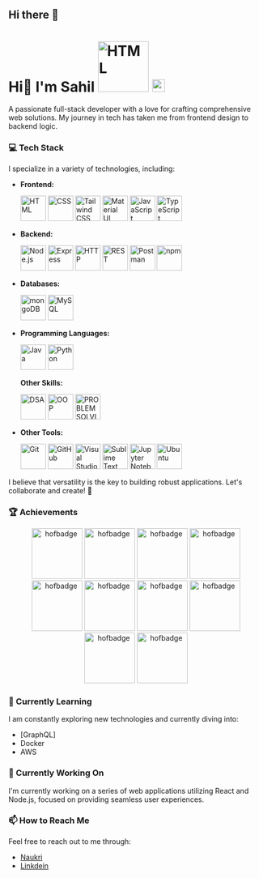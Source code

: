
## Hi there 👋

# Hi👋 I'm Sahil <a href="https://www.naukri.com/code360/profile/31b0ca78-a0bb-454d-8d26-855e38a00fab"><img width="100" style="filter(brightness(200%))" src="https://files.codingninjas.in/new-cn-logos-1-1711622387.svg" alt="HTML" title="HTML"/></a>  <a href="https://www.linkedin.com/in/sahil-agarwal-12b6a1233/"><img width="25" height="25" style="filter(brightness(200%))" src="https://cdn-icons-png.flaticon.com/128/3536/3536505.png" alt="HTML" title="HTML"/></a>

A passionate full-stack developer with a love for crafting comprehensive web solutions.
My journey in tech has taken me from frontend design to backend logic.

### 💻 Tech Stack

I specialize in a variety of technologies, including:

- **Frontend:**  
  <div >
    <img width="50" src="https://user-images.githubusercontent.com/25181517/192158954-f88b5814-d510-4564-b285-dff7d6400dad.png" alt="HTML" title="HTML"/>
    <img width="50" src="https://user-images.githubusercontent.com/25181517/183898674-75a4a1b1-f960-4ea9-abcb-637170a00a75.png" alt="CSS" title="CSS"/>
    <img width="50" src="https://user-images.githubusercontent.com/25181517/202896760-337261ed-ee92-4979-84c4-d4b829c7355d.png" alt="Tailwind CSS" title="Tailwind CSS"/>
    <img width="50" src="https://user-images.githubusercontent.com/25181517/189716630-fe6c084c-6c66-43af-aa49-64c8aea4a5c2.png" alt="Material UI" title="Material UI"/>
    <img width="50" src="https://user-images.githubusercontent.com/25181517/117447155-6a868a00-af3d-11eb-9cfe-245df15c9f3f.png" alt="JavaScript" title="JavaScript"/>
    <img width="50" src="https://user-images.githubusercontent.com/25181517/183890598-19a0ac2d-e88a-4005-a8df-1ee36782fde1.png" alt="TypeScript" title="TypeScript"/>
  </div>

- **Backend:**  
  <div >
    <img width="50" src="https://user-images.githubusercontent.com/25181517/183568594-85e280a7-0d7e-4d1a-9028-c8c2209e073c.png" alt="Node.js" title="Node.js"/>
    <img width="50" src="https://user-images.githubusercontent.com/25181517/183859966-a3462d8d-1bc7-4880-b353-e2cbed900ed6.png" alt="Express" title="Express"/>
    <img width="50" src="https://user-images.githubusercontent.com/25181517/192107854-765620d7-f909-4953-a6da-36e1ef69eea6.png" alt="HTTP" title="HTTP"/>
    <img width="50" src="https://user-images.githubusercontent.com/25181517/192107858-fe19f043-c502-4009-8c47-476fc89718ad.png" alt="REST" title="REST"/>
    <img width="50" src="https://user-images.githubusercontent.com/25181517/192109061-e138ca71-337c-4019-8d42-4792fdaa7128.png" alt="Postman" title="Postman"/>
    <img width="50" src="https://user-images.githubusercontent.com/25181517/121401671-49102800-c959-11eb-9f6f-74d49a5e1774.png" alt="npm" title="npm"/>
  </div>

- **Databases:**  
  <div >
    <img width="50" src="https://user-images.githubusercontent.com/25181517/182884177-d48a8579-2cd0-447a-b9a6-ffc7cb02560e.png" alt="mongoDB" title="mongoDB"/>
    <img width="50" src="https://user-images.githubusercontent.com/25181517/183896128-ec99105a-ec1a-4d85-b08b-1aa1620b2046.png" alt="MySQL" title="MySQL"/>
  </div>

- **Programming Languages:**  
  <div >
    <img width="50" src="https://cdn-icons-png.flaticon.com/512/5968/5968282.png" alt="Java" title="Java"/>
    <img width="50" src="https://cdn-icons-png.flaticon.com/512/5968/5968350.png" alt="Python" title="Python"/>
  </div>
  
  **Other Skills:**
  <div >
    <img width="50" src="https://files.codingninjas.in/dsa-1710046883.svg" alt="DSA" title="DSA"/>
    <img width="50" src="https://files.codingninjas.in/oops-1710046887.svg" alt="OOP" title="OOP"/>
    <img width="50" src="https://files.codingninjas.in/problem_solving-1710046888.svg" alt="PROBLEM SOLVING" title="PROBLEM SOLVING"/>
  </div>

- **Other Tools:**  
  <div >
    <img width="50" src="https://user-images.githubusercontent.com/25181517/192108372-f71d70ac-7ae6-4c0d-8395-51d8870c2ef0.png" alt="Git" title="Git"/>
    <img width="50" src="https://user-images.githubusercontent.com/25181517/192108374-8da61ba1-99ec-41d7-80b8-fb2f7c0a4948.png" alt="GitHub" title="GitHub"/>
    <img width="50" src="https://user-images.githubusercontent.com/25181517/192108891-d86b6220-e232-423a-bf5f-90903e6887c3.png" alt="Visual Studio Code" title="Visual Studio Code"/>
    <img width="50" src="https://user-images.githubusercontent.com/25181517/190887576-6653f877-8439-4521-82f3-403086ead892.png" alt="Sublime Text" title="Sublime Text"/>
    <img width="50" src="https://user-images.githubusercontent.com/25181517/183914128-3fc88b4a-4ac1-40e6-9443-9a30182379b7.png" alt="Jupyter Notebook" title="Jupyter Notebook"/>
    <img width="50" src="https://user-images.githubusercontent.com/25181517/186884153-99edc188-e4aa-4c84-91b0-e2df260ebc33.png" alt="Ubuntu" title="Ubuntu"/>
  </div>

I believe that versatility is the key to building robust applications. Let's collaborate and create! 🚀

### 🏆 Achievements

<div align="center">
    <img width="100" src="https://files.codingninjas.in/ace-coder-1-26995.svg" alt="hofbadge" title="Hacktoberfest"/>
    <img width="100" src="https://files.codingninjas.in/code-crusader-4-26994.svg" alt="hofbadge" title="Hacktoberfest"/>
    <img width="100" src="https://files.codingninjas.in/consistent-coder-3-26974.svg" alt="hofbadge" title="Hacktoberfest"/>
    <img width="100" src="https://files.codingninjas.in/deadline-dynamo-4-27021.svg" alt="hofbadge" title="Hacktoberfest"/>
    <img width="100" src="https://files.codingninjas.in/diligent-developer-4-26990.svg" alt="hofbadge" title="Hacktoberfest"/>
    <img width="100" src="https://files.codingninjas.in/leaderboard-legend-2-27001.svg" alt="hofbadge" title="Hacktoberfest"/>
    <img width="100" src="https://files.codingninjas.in/legendary-1-27005.svg" alt="hofbadge" title="Hacktoberfest"/>
    <img width="100" src="https://files.codingninjas.in/streak-superstar-5-26986.svg" alt="hofbadge" title="Hacktoberfest"/>
    <img width="100" src="https://files.codingninjas.in/samurai-30760.svg" alt="hofbadge" title="Hacktoberfest"/>
    <img width="100" src="https://files.codingninjas.in/sensei-30761.svg" alt="hofbadge" title="Hacktoberfest"/>



</div>
</div>


### 🌱 Currently Learning

I am constantly exploring new technologies and currently diving into:

- [GraphQL]
- Docker
- AWS

### 🔭 Currently Working On

I'm currently working on a series of web applications utilizing React and Node.js, focused on providing seamless user experiences.

### 📫 How to Reach Me

Feel free to reach out to me through:

- [Naukri](https://www.naukri.com/code360/profile/31b0ca78-a0bb-454d-8d26-855e38a00fab)
- [Linkdein](https://www.linkedin.com/in/sahil-agarwal-12b6a1233/)
